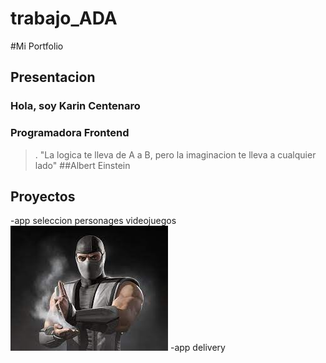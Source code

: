 # trabajo_ADA
#Mi Portfolio
## Presentacion 
### Hola, soy Karin Centenaro
### Programadora Frontend

>. "La logica te lleva de A a B, pero la imaginacion te lleva a cualquier lado" 
##Albert Einstein
## Proyectos 
-app seleccion personages videojuegos
![imagen guerreo videojuegos](smoke.jfif)
-app delivery 


